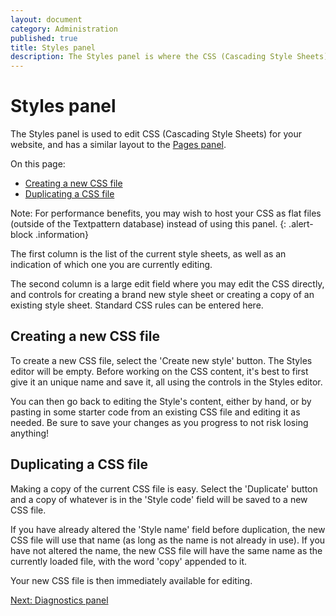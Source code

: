 ```yaml
---
layout: document
category: Administration
published: true
title: Styles panel
description: The Styles panel is where the CSS (Cascading Style Sheets) used within a Textpattern website are created and edited.
---
```


# Styles panel

The Styles panel is used to edit CSS (Cascading Style Sheets) for your website, and has a similar layout to the [Pages panel](https://docs.textpattern.com/administration/pages-panel).

On this page:

* [Creating a new CSS file](#creating-a-new-css-file)
* [Duplicating a CSS file](#duplicating-a-css-file)

Note: For performance benefits, you may wish to host your CSS as flat files (outside of the Textpattern database) instead of using this panel.
{: .alert-block .information}

The first column is the list of the current style sheets, as well as an indication of which one you are currently editing.

The second column is a large edit field where you may edit the CSS directly, and controls for creating a brand new style sheet or creating a copy of an existing style sheet. Standard CSS rules can be entered here.

## Creating a new CSS file

To create a new CSS file, select the 'Create new style' button. The Styles editor will be empty. Before working on the CSS content, it's best to first give it an unique name and save it, all using the controls in the Styles editor.

You can then go back to editing the Style's content, either by hand, or by pasting in some starter code from an existing CSS file and editing it as needed. Be sure to save your changes as you progress to not risk losing anything!

## Duplicating a CSS file

Making a copy of the current CSS file is easy. Select the 'Duplicate' button and a copy of whatever is in the 'Style code' field will be saved to a new CSS file.

If you have already altered the 'Style name' field before duplication, the new CSS file will use that name (as long as the name is not already in use). If you have not altered the name, the new CSS file will have the same name as the currently loaded file, with the word 'copy' appended to it.

Your new CSS file is then immediately available for editing.

[Next: Diagnostics panel](https://docs.textpattern.com/administration/diagnostics-panel)
